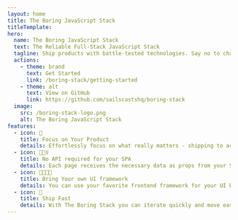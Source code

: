 ```yaml
---
layout: home
title: The Boring JavaScript Stack
titleTemplate:
hero:
  name: The Boring JavaScript Stack
  text: The Reliable Full-Stack JavaScript Stack
  tagline: Ship products with battle-tested technologies. Say no to chasing JavaScript trends.
  actions:
    - theme: brand
      text: Get Started
      link: /boring-stack/getting-started
    - theme: alt
      text: View on GitHub
      link: https://github.com/sailscastshq/boring-stack
  image:
    src: /boring-stack-logo.png
    alt: The Boring JavaScript Stack
features:
  - icon: 🎯
    title: Focus on Your Product
    details: Effortlessly focus on what really matters - shipping to actual real users.
  - icon: 🙅🏾‍♀️
    title: No API required for your SPA
    details: Each page receives the necessary data as props from your Sails backend.
  - icon: 🫱🏾‍🫲🏿
    title: Bring Your own UI framework
    details: You can use your favorite frontend framework for your UI be it Vue, React, or Svelte.
  - icon: 🚀
    title: Ship Fast
    details: With The Boring Stack you can iterate quickly and move easily from MVP to scale.
---
```


<style>
:root {
  --vp-home-hero-name-color: transparent;
  --vp-home-hero-name-background: -webkit-linear-gradient(120deg, #fecb05 30%, #02b7ed);

  --vp-home-hero-image-background-image: linear-gradient(-45deg,  #00d882 50%, #fecb05 50%);
  --vp-home-hero-image-filter: blur(44px);
}

@media (min-width: 640px) {
  :root {
    --vp-home-hero-image-filter: blur(56px);
  }
}

@media (min-width: 960px) {
  :root {
    --vp-home-hero-image-filter: blur(68px);
  }
}
</style>
